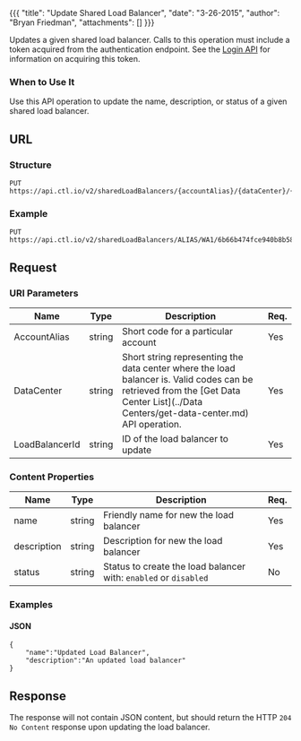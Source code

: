 {{{
  "title": "Update Shared Load Balancer",
  "date": "3-26-2015",
  "author": "Bryan Friedman",
  "attachments": []
}}}

Updates a given shared load balancer. Calls to this operation must include a token acquired from the authentication endpoint. See the [Login API](../Authentication/login.md) for information on acquiring this token.

### When to Use It

Use this API operation to update the name, description, or status of a given shared load balancer.

## URL

### Structure

    PUT https://api.ctl.io/v2/sharedLoadBalancers/{accountAlias}/{dataCenter}/{loadBalancerId}

### Example

    PUT https://api.ctl.io/v2/sharedLoadBalancers/ALIAS/WA1/6b66b474fce940b8b581242709b5b2f0

## Request

### URI Parameters

| Name | Type | Description | Req. |
| --- | --- | --- | --- |
| AccountAlias | string | Short code for a particular account | Yes |
| DataCenter | string | Short string representing the data center where the load balancer is. Valid codes can be retrieved from the [Get Data Center List](../Data Centers/get-data-center.md) API operation. | Yes |
| LoadBalancerId | string | ID of the load balancer to update | Yes |

### Content Properties

| Name | Type | Description | Req. |
| --- | --- | --- | --- |
| name | string | Friendly name for new the load balancer | Yes |
| description | string | Description for new the load balancer | Yes |
| status | string | Status to create the load balancer with: `enabled` or `disabled` | No |

### Examples

#### JSON

    {
    	"name":"Updated Load Balancer",
    	"description":"An updated load balancer"
    }


## Response

The response will not contain JSON content, but should return the HTTP `204 No Content` response upon updating the load balancer.
